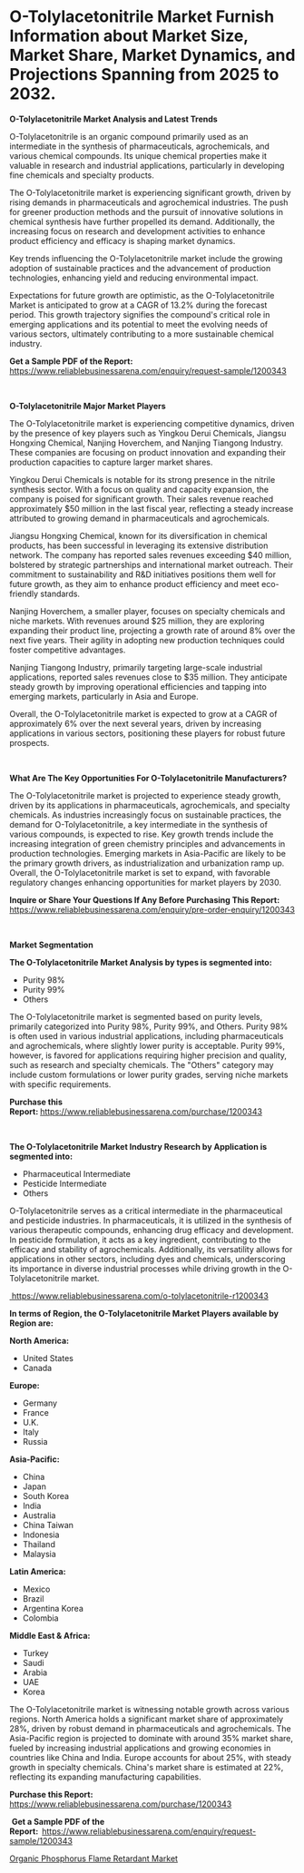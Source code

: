 <p><h1>O-Tolylacetonitrile Market Furnish Information about Market Size, Market Share, Market Dynamics, and Projections Spanning from 2025 to 2032.</h1></p><p><strong>O-Tolylacetonitrile Market Analysis and Latest Trends</strong></p>
<p><p>O-Tolylacetonitrile is an organic compound primarily used as an intermediate in the synthesis of pharmaceuticals, agrochemicals, and various chemical compounds. Its unique chemical properties make it valuable in research and industrial applications, particularly in developing fine chemicals and specialty products.</p><p>The O-Tolylacetonitrile market is experiencing significant growth, driven by rising demands in pharmaceuticals and agrochemical industries. The push for greener production methods and the pursuit of innovative solutions in chemical synthesis have further propelled its demand. Additionally, the increasing focus on research and development activities to enhance product efficiency and efficacy is shaping market dynamics.</p><p>Key trends influencing the O-Tolylacetonitrile market include the growing adoption of sustainable practices and the advancement of production technologies, enhancing yield and reducing environmental impact. </p><p>Expectations for future growth are optimistic, as the O-Tolylacetonitrile Market is anticipated to grow at a CAGR of 13.2% during the forecast period. This growth trajectory signifies the compound's critical role in emerging applications and its potential to meet the evolving needs of various sectors, ultimately contributing to a more sustainable chemical industry.</p></p>
<p><strong>Get a Sample PDF of the Report:&nbsp;</strong> <a href="https://www.reliablebusinessarena.com/enquiry/request-sample/1200343?utm_campaign=3191&utm_medium=2&utm_source=Github&utm_content=ia&utm_term=02042025&utm_id=o-tolylacetonitrile">https://www.reliablebusinessarena.com/enquiry/request-sample/1200343</a></p>
<p>&nbsp;</p>
<p><strong>O-Tolylacetonitrile Major Market Players</strong></p>
<p><p>The O-Tolylacetonitrile market is experiencing competitive dynamics, driven by the presence of key players such as Yingkou Derui Chemicals, Jiangsu Hongxing Chemical, Nanjing Hoverchem, and Nanjing Tiangong Industry. These companies are focusing on product innovation and expanding their production capacities to capture larger market shares.</p><p>Yingkou Derui Chemicals is notable for its strong presence in the nitrile synthesis sector. With a focus on quality and capacity expansion, the company is poised for significant growth. Their sales revenue reached approximately $50 million in the last fiscal year, reflecting a steady increase attributed to growing demand in pharmaceuticals and agrochemicals.</p><p>Jiangsu Hongxing Chemical, known for its diversification in chemical products, has been successful in leveraging its extensive distribution network. The company has reported sales revenues exceeding $40 million, bolstered by strategic partnerships and international market outreach. Their commitment to sustainability and R&D initiatives positions them well for future growth, as they aim to enhance product efficiency and meet eco-friendly standards.</p><p>Nanjing Hoverchem, a smaller player, focuses on specialty chemicals and niche markets. With revenues around $25 million, they are exploring expanding their product line, projecting a growth rate of around 8% over the next five years. Their agility in adopting new production techniques could foster competitive advantages.</p><p>Nanjing Tiangong Industry, primarily targeting large-scale industrial applications, reported sales revenues close to $35 million. They anticipate steady growth by improving operational efficiencies and tapping into emerging markets, particularly in Asia and Europe.</p><p>Overall, the O-Tolylacetonitrile market is expected to grow at a CAGR of approximately 6% over the next several years, driven by increasing applications in various sectors, positioning these players for robust future prospects.</p></p>
<p>&nbsp;</p>
<p><strong>What Are The Key Opportunities For O-Tolylacetonitrile Manufacturers?</strong></p>
<p><p>The O-Tolylacetonitrile market is projected to experience steady growth, driven by its applications in pharmaceuticals, agrochemicals, and specialty chemicals. As industries increasingly focus on sustainable practices, the demand for O-Tolylacetonitrile, a key intermediate in the synthesis of various compounds, is expected to rise. Key growth trends include the increasing integration of green chemistry principles and advancements in production technologies. Emerging markets in Asia-Pacific are likely to be the primary growth drivers, as industrialization and urbanization ramp up. Overall, the O-Tolylacetonitrile market is set to expand, with favorable regulatory changes enhancing opportunities for market players by 2030.</p></p>
<p><strong>Inquire or Share Your Questions If Any Before Purchasing This Report:</strong> <a href="https://www.reliablebusinessarena.com/enquiry/pre-order-enquiry/1200343?utm_campaign=3191&utm_medium=2&utm_source=Github&utm_content=ia&utm_term=02042025&utm_id=o-tolylacetonitrile">https://www.reliablebusinessarena.com/enquiry/pre-order-enquiry/1200343</a></p>
<p>&nbsp;</p>
<p><strong>Market Segmentation</strong></p>
<p><strong>The O-Tolylacetonitrile Market Analysis by types is segmented into:</strong></p>
<p><ul><li>Purity 98%</li><li>Purity 99%</li><li>Others</li></ul></p>
<p><p>The O-Tolylacetonitrile market is segmented based on purity levels, primarily categorized into Purity 98%, Purity 99%, and Others. Purity 98% is often used in various industrial applications, including pharmaceuticals and agrochemicals, where slightly lower purity is acceptable. Purity 99%, however, is favored for applications requiring higher precision and quality, such as research and specialty chemicals. The "Others" category may include custom formulations or lower purity grades, serving niche markets with specific requirements.</p></p>
<p><strong>Purchase this Report:&nbsp;</strong><a href="https://www.reliablebusinessarena.com/purchase/1200343?utm_campaign=3191&utm_medium=2&utm_source=Github&utm_content=ia&utm_term=02042025&utm_id=o-tolylacetonitrile">https://www.reliablebusinessarena.com/purchase/1200343</a></p>
<p>&nbsp;</p>
<p><strong>The O-Tolylacetonitrile Market Industry Research by Application is segmented into:</strong></p>
<p><ul><li>Pharmaceutical Intermediate</li><li>Pesticide Intermediate</li><li>Others</li></ul></p>
<p><p>O-Tolylacetonitrile serves as a critical intermediate in the pharmaceutical and pesticide industries. In pharmaceuticals, it is utilized in the synthesis of various therapeutic compounds, enhancing drug efficacy and development. In pesticide formulation, it acts as a key ingredient, contributing to the efficacy and stability of agrochemicals. Additionally, its versatility allows for applications in other sectors, including dyes and chemicals, underscoring its importance in diverse industrial processes while driving growth in the O-Tolylacetonitrile market.</p></p>
<p><a href="https://www.reliablebusinessarena.com/o-tolylacetonitrile-r1200343?utm_campaign=3191&utm_medium=2&utm_source=Github&utm_content=ia&utm_term=02042025&utm_id=o-tolylacetonitrile">&nbsp;https://www.reliablebusinessarena.com/o-tolylacetonitrile-r1200343</a></p>
<p><strong>In terms of Region, the O-Tolylacetonitrile Market Players available by Region are:</strong></p>
<p>
    <p> <strong> North America: </strong>
        <ul>
            <li>United States</li>
            <li>Canada</li>
        </ul>
        </p> 
    <p> <strong> Europe: </strong>
        <ul>
            <li>Germany</li>
            <li>France</li>
            <li>U.K.</li>
            <li>Italy</li>
            <li>Russia</li>
        </ul>
        </p> 
    <p> <strong> Asia-Pacific: </strong>
        <ul>
            <li>China</li>
            <li>Japan</li>
            <li>South Korea</li>
            <li>India</li>
            <li>Australia</li>
            <li>China Taiwan</li>
            <li>Indonesia</li>
            <li>Thailand</li>
            <li>Malaysia</li>
        </ul>
        </p> 
    <p> <strong> Latin America: </strong>
        <ul>
            <li>Mexico</li>
            <li>Brazil</li>
            <li>Argentina Korea</li>
            <li>Colombia</li>
        </ul>
        </p> 
    <p> <strong> Middle East & Africa: </strong>
        <ul>
            <li>Turkey</li>
            <li>Saudi</li>
            <li>Arabia</li>
            <li>UAE</li>
            <li>Korea</li>
        </ul>
    </p>
    </p>
<p><p>The O-Tolylacetonitrile market is witnessing notable growth across various regions. North America holds a significant market share of approximately 28%, driven by robust demand in pharmaceuticals and agrochemicals. The Asia-Pacific region is projected to dominate with around 35% market share, fueled by increasing industrial applications and growing economies in countries like China and India. Europe accounts for about 25%, with steady growth in specialty chemicals. China's market share is estimated at 22%, reflecting its expanding manufacturing capabilities.</p></p>
<p><strong>Purchase this Report: </strong><a href="https://www.reliablebusinessarena.com/purchase/1200343?utm_campaign=3191&utm_medium=2&utm_source=Github&utm_content=ia&utm_term=02042025&utm_id=o-tolylacetonitrile">https://www.reliablebusinessarena.com/purchase/1200343</a></p>
<p>&nbsp;<strong>Get a Sample PDF of the Report:&nbsp;&nbsp;</strong><a href="https://www.reliablebusinessarena.com/enquiry/request-sample/1200343?utm_campaign=3191&utm_medium=2&utm_source=Github&utm_content=ia&utm_term=02042025&utm_id=o-tolylacetonitrile">https://www.reliablebusinessarena.com/enquiry/request-sample/1200343</a></p>
<p><strong></strong></p>
<p><p><a href="https://github.com/saeiddaemo/Market-Research-Report-List-1/blob/main/organic-phosphorus-flame-retardant-market.md?utm_campaign=3191&utm_medium=2&utm_source=Github&utm_content=ia&utm_term=02042025&utm_id=o-tolylacetonitrile">Organic Phosphorus Flame Retardant Market</a></p></p>